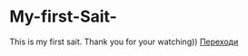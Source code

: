# My-first-Sait-
This is my first sait. Thank you for your watching))
<a 
    href="secondsait.html"> Переходи
    </a>
